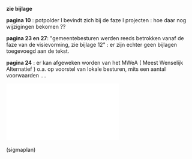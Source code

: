 **zie bijlage**

**pagina 10** : potpolder I bevindt zich bij de faze I projecten : hoe daar nog wijzigingen bekomen ??  

**pagina 23 en 27**: "gemeentebesturen werden reeds betrokken vanaf de faze van de visievorming, zie bijlage 12" : er zijn echter geen bijlagen toegevoegd aan de tekst.  

**pagina 24** : er kan afgeweken worden van het MWeA ( Meest Wenselijk Alternatief ) o.a. op voorstel van lokale besturen, mits een aantal voorwaarden ....

![besluit 2005 vlaamse regering sigmaplan .pdf](best/besluit%202005%20vlaamse%20regering%20sigmaplan%20.pdf)

(sigmaplan)



